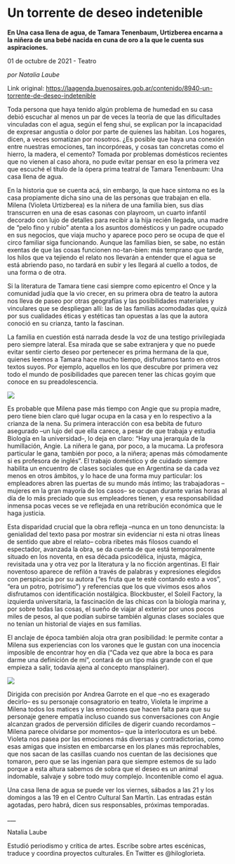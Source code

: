 # Un torrente de deseo indetenible

**En Una casa llena de agua, de Tamara Tenenbaum, Urtizberea encarna a la niñera de una bebé nacida en cuna de oro a la que le cuenta sus aspiraciones.**

01 de octubre de 2021 - Teatro

_por Natalia Laube_

Link original: https://laagenda.buenosaires.gob.ar/contenido/8940-un-torrente-de-deseo-indetenible



Toda persona que haya tenido algún problema de humedad en su casa debió escuchar al menos un par de veces la teoría de que las dificultades vinculadas con el agua, según el feng shui, se explican por la incapacidad de expresar angustia o dolor por parte de quienes las habitan. Los hogares, dicen, a veces somatizan por nosotros. ¿Es posible que haya una conexión entre nuestras emociones, tan incorpóreas, y cosas tan concretas como el hierro, la madera, el cemento? Tomada por problemas domésticos recientes que no vienen al caso ahora, no pude evitar pensar en eso la primera vez que escuché el título de la ópera prima teatral de Tamara Tenenbaum: Una casa llena de agua.




En la historia que se cuenta acá, sin embargo, la que hace síntoma no es la casa propiamente dicha sino una de las personas que trabajan en ella. Milena (Violeta Urtizberea) es la niñera de una familia bien, sus días transcurren en una de esas casonas con playroom, un cuarto infantil decorado con lujo de detalles para recibir a la hija recién llegada, una madre de “pelo fino y rubio” atenta a los asuntos domésticos y un padre ocupado en sus negocios, que viaja mucho y aparece poco pero se ocupa de que el circo familiar siga funcionando. Aunque las familias bien, se sabe, no están exentas de que las cosas funcionen no-tan-bien: más temprano que tarde, los hilos que va tejiendo el relato nos llevarán a entender que el agua se está abriendo paso, no tardará en subir y les llegará al cuello a todos, de una forma o de otra.




Si la literatura de Tamara tiene casi siempre como epicentro el Once y la comunidad judía que la vio crecer, en su primera obra de teatro la autora nos lleva de paseo por otras geografías y las posibilidades materiales y vinculares que se despliegan allí: las de las familias acomodadas que, quizá por sus cualidades éticas y estéticas tan opuestas a las que la autora conoció en su crianza, tanto la fascinan.




La familia en cuestión está narrada desde la voz de una testigo privilegiada pero siempre lateral. Esa mirada que se sabe extranjera y que no puede evitar sentir cierto deseo por pertenecer es prima hermana de la que, quienes leemos a Tamara hace mucho tiempo, disfrutamos tanto en otros textos suyos. Por ejemplo, aquellos en los que descubre por primera vez todo el mundo de posibilidades que parecen tener las chicas goyim que conoce en su preadolescencia.




![](https://cdn.feater.me/files/images/115100/79f1a82c-de3a-4bf7-af0a-48770468cecd.jpeg)




Es probable que Milena pase más tiempo con Angie que su propia madre, pero tiene bien claro qué lugar ocupa en la casa y en lo respectivo a la crianza de la nena. Su primera interacción con esa bebita de futuro asegurado –un lujo del que ella carece, a pesar de que trabaja y estudia Biología en la universidad–, lo deja en claro: “Hay una jerarquía de la humillación, Angie. La niñera le gana, por poco, a la mucama. La profesora particular le gana, también por poco, a la niñera; apenas más cómodamente si es profesora de inglés”. El trabajo doméstico y de cuidado siempre habilita un encuentro de clases sociales que en Argentina se da cada vez menos en otros ámbitos, y lo hace de una forma muy particular: los empleadores abren las puertas de su mundo más íntimo; las trabajadoras –mujeres en la gran mayoría de los casos– se ocupan durante varias horas al día de lo más preciado que sus empleadores tienen, y esa responsabilidad inmensa pocas veces se ve reflejada en una retribución económica que le haga justicia.




Esta disparidad crucial que la obra refleja –nunca en un tono denuncista: la genialidad del texto pasa por mostrar sin evidenciar ni esta ni otras líneas de sentido que abre el relato– cobra ribetes más filosos cuando el espectador, avanzada la obra, se da cuenta de que está temporalmente situado en los noventa, en esa década psicodélica, injusta, mágica, revisitada una y otra vez por la literatura y la no ficción argentinas. El flair noventoso aparece de refilón a través de palabras y expresiones elegidos con perspicacia por su autora (“es fruta que te esté contando esto a vos”, “era un potro, potrísimo”) y referencias que los que vivimos esos años disfrutamos con identificación nostálgica. Blockbuster, el Soleil Factory, la izquierda universitaria, la fascinación de las chicas con la biología marina y, por sobre todas las cosas, el sueño de viajar al exterior por unos pocos miles de pesos, al que podían subirse también algunas clases sociales que no tenían un historial de viajes en sus familias.




El anclaje de época también aloja otra gran posibilidad: le permite contar a Milena sus experiencias con los varones que le gustan con una inocencia imposible de encontrar hoy en día (“Cada vez que abre la boca es para darme una definición de mí”, contará de un tipo más grande con el que empieza a salir, todavía ajena al concepto mansplainer).




![](https://cdn.feater.me/files/images/115109/b007e49f-7df9-4598-bd5b-8ee7604ef837.jpeg)




Dirigida con precisión por Andrea Garrote en el que –no es exagerado decirlo– es su personaje consagratorio en teatro, Violeta le imprime a Milena todos los matices y las emociones que hacen falta para que su personaje genere empatía incluso cuando sus conversaciones con Angie alcanzan grados de perversión difíciles de digerir cuando recordamos –Milena parece olvidarse por momentos– que la interlocutora es un bebé. Violeta nos pasea por las emociones más diversas y contradictorias, como esas amigas que insisten en embarcarse en los planes más reprochables, que nos sacan de las casillas cuando nos cuentan de las decisiones que tomaron, pero que se las ingenian para que siempre estemos de su lado porque a esta altura sabemos de sobra que el deseo es un animal indomable, salvaje y sobre todo muy complejo. Incontenible como el agua.




Una casa llena de agua se puede ver los viernes, sábados a las 21 y los domingos a las 19 en el Centro Cultural San Martín. Las entradas están agotadas, pero habrá, dicen sus responsables, próximas temporadas.




\_\_\_




Natalia Laube




Estudió periodismo y crítica de artes. Escribe sobre artes escénicas, traduce y coordina proyectos culturales. En Twitter es @hiloglorieta.



